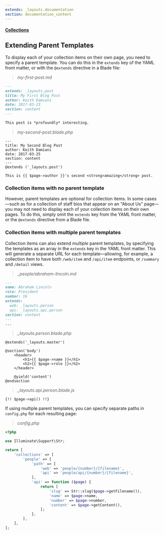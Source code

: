 ```yaml
---
extends: _layouts.documentation
section: documentation_content
---
```


#### [Collections](/docs/collections)
## Extending Parent Templates

To display each of your collection items on their own page, you need to specify a parent template. You can do this in the `extends` key of the YAML front matter, or with the `@extends` directive in a Blade file:

> _my-first-post.md_

```markdown
---
extends: _layouts.post
title: My First Blog Post
author: Keith Damiani
date: 2017-03-23
section: content
---

This post is *profoundly* interesting.
```

> _my-second-post.blade.php_

```blade
---
title: My Second Blog Post
author: Keith Damiani
date: 2017-03-25
section: content
---
@extends ('_layouts.post')

This is {{ $page->author }}'s second <strong>amazing</strong> post.
```

### Collection items with no parent template

However, parent templates are optional for collection items. In some cases—such as for a collection of staff bios that appear on an "About Us" page—you may not need to display each of your collection items on their own pages. To do this, simply omit the `extends` key from the YAML front matter, or the `@extends` directive from a Blade file.


### Collection items with multiple parent templates

Collection items can also extend _multiple_ parent templates, by specifying the templates as an array in the `extends` key in the YAML front matter. This will generate a separate URL for each template—allowing, for example, a collection item to have both `/web/item` and `/api/item` endpoints, or `/summary` and `/detail` views.

> _\_people/abraham-lincoln.md_

```markdown
---
name: Abraham Lincoln
role: President
number: 16
extends:
  web: _layouts.person
  api: _layouts.api.person
section: content
---
...
```

> _\_layouts.person.blade.php_

```blade
@extends('_layouts.master')

@section('body')
    <header>
        <h1>{{ $page->name }}</h1>
        <h2>{{ $page->role }}</h2>
    </header>

    @yield('content')
@endsection
```

> _\_layouts.api.person.blade.js_

```blade
{!! $page->api() !!}
```


If using multiple parent templates, you can specify separate paths in `config.php` for each resulting page:

> _config.php_

```php
<?php

use Illuminate\Support\Str;

return [
    'collections' => [
        'people' => [
            'path' => [
                'web' => 'people/{number}/{filename}',
                'api' => 'people/api/{number}/{filename}',
            ],
            'api' => function ($page) {
                return [
                    'slug' => Str::slug($page->getFilename()),
                    'name' => $page->name,
                    'number' => $page->number,
                    'content' => $page->getContent(),
                ];
            },
        ],
    ],
];
```
